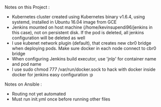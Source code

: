 Notes on this Project :
- Kubernetes cluster created using Kubernetes binary v1.6.4, using systemd, installed in Ubuntu 16.04 image from GCE
- Jenkins mounted on host machine (/home/kevinsupendi96/jenkins in this case), not on persistent disk. If the pod is deleted, all jenkins configuration will be deleted as well
- I use kubenet network plugin (default), that creates new cbr0 bridge when deploying pods. Make sure docker in each node connect to cbr0 bridge
- When configuring Jenkins build executor, use 'jnlp' for container name and pod name
- I use sudo chmod 777 /var/run/docker.sock to hack with docker inside docker for jenkins easy configuration :p

Notes on Ansible :
- Routing not yet automated
- Must run init.yml once before running other files
